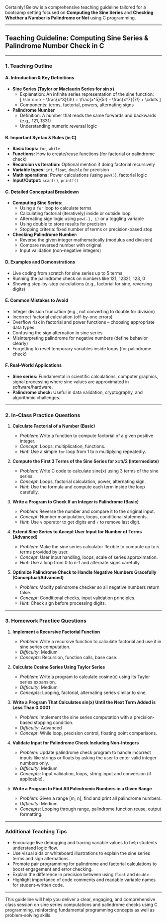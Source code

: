 Certainly! Below is a comprehensive teaching guideline tailored for a bootcamp setting focused on **Computing the Sine Series** and **Checking Whether a Number is Palindrome or Not** using C programming.

---

## Teaching Guideline: Computing Sine Series & Palindrome Number Check in C

---

### 1. Teaching Outline

#### A. Introduction & Key Definitions  
- **Sine Series (Taylor or Maclaurin Series for sin x)**  
  - Explanation: An infinite series representation of the sine function:  
    \[
    \sin x = x - \frac{x^3}{3!} + \frac{x^5}{5!} - \frac{x^7}{7!} + \cdots
    \]  
  - Components: terms, factorial, powers, alternating signs  
- **Palindrome Number**  
  - Definition: A number that reads the same forwards and backwards (e.g., 121, 1331)  
  - Understanding numeric reversal logic  

#### B. Important Syntax & Rules (in C)  
- **Basic loops:** `for`, `while`  
- **Functions:** How to create/reuse functions (for factorial or palindrome check)  
- **Recursion vs Iteration:** Optional mention if doing factorial recursively  
- **Variable types:** `int`, `float`, `double` for precision  
- **Math operations:** Power calculations (using `pow()`), factorial logic  
- **Input/Output:** `scanf()`, `printf()`  

#### C. Detailed Conceptual Breakdown  
- **Computing Sine Series:**  
  - Using a `for` loop to calculate terms  
  - Calculating factorial (iteratively) inside or outside loop  
  - Alternating sign logic using `pow(-1, i)` or a toggling variable  
  - Using double to store results for precision  
  - Stopping criteria: fixed number of terms or precision-based stop  
- **Checking Palindrome Number:**  
  - Reverse the given integer mathematically (modulus and division)  
  - Compare reversed number with original  
  - Input validation (non-negative integers)  

#### D. Examples and Demonstrations  
- Live coding from scratch for sine series up to 5 terms  
- Running the palindrome check on numbers like 121, 12321, 123, 0  
- Showing step-by-step calculations (e.g., factorial for sine, reversing digits)  

#### E. Common Mistakes to Avoid  
- Integer division truncation (e.g., not converting to double for division)  
- Incorrect factorial calculation (off-by-one errors)  
- Overflow risk in factorial and power functions – choosing appropriate data types  
- Confusing the sign alternation in sine series  
- Misinterpreting palindrome for negative numbers (define behavior clearly)  
- Forgetting to reset temporary variables inside loops (for palindrome check)  

#### F. Real-World Applications  
- **Sine series:** Fundamental in scientific calculations, computer graphics, signal processing where sine values are approximated in software/hardware.  
- **Palindrome check:** Useful in data validation, cryptography, and algorithmic challenges.  

---

### 2. In-Class Practice Questions

1. **Calculate Factorial of a Number (Basic)**
   - *Problem*: Write a function to compute factorial of a given positive integer.  
   - *Concept*: Loops, multiplication, functions.  
   - *Hint*: Use a simple `for` loop from 1 to n multiplying repeatedly.  

2. **Compute the First 3 Terms of the Sine Series for x=π/2 (Intermediate)**
   - *Problem*: Write C code to calculate sine(x) using 3 terms of the sine series.  
   - *Concept*: Loops, factorial calculation, power, alternating sign.  
   - *Hint*: Use the formula and compute each term inside the loop carefully.

3. **Write a Program to Check If an Integer is Palindrome (Basic)**
   - *Problem*: Reverse the number and compare it to the original input.  
   - *Concept*: Number manipulation, loops, conditional statements.  
   - *Hint*: Use `%` operator to get digits and `/` to remove last digit.

4. **Extend Sine Series to Accept User Input for Number of Terms (Advanced)**
   - *Problem*: Make the sine series calculator flexible to compute up to `n` terms provided by user.  
   - *Concept*: User input handling, loops, scale of series approximation.  
   - *Hint*: Use a loop from 0 to n-1 and alternate signs carefully.

5. **Optimize Palindrome Check to Handle Negative Numbers Gracefully (Conceptual/Advanced)**
   - *Problem*: Modify palindrome checker so all negative numbers return false.  
   - *Concept*: Conditional checks, input validation principles.  
   - *Hint*: Check sign before processing digits.

---

### 3. Homework Practice Questions

1. **Implement a Recursive Factorial Function**
   - *Problem*: Write a recursive function to calculate factorial and use it in sine series computation.  
   - *Difficulty*: Medium  
   - *Concepts*: Recursion, function calls, base case.

2. **Calculate Cosine Series Using Taylor Series**
   - *Problem*: Write a program to calculate cosine(x) using its Taylor series expansion.  
   - *Difficulty*: Medium  
   - *Concepts*: Looping, factorial, alternating series similar to sine.

3. **Write a Program That Calculates sin(x) Until the Next Term Added is Less Than 0.0001**
   - *Problem*: Implement the sine series computation with a precision-based stopping condition.  
   - *Difficulty*: Advanced  
   - *Concept*: While loop, precision control, floating point comparisons.

4. **Validate Input for Palindrome Check Including Non-Integers**
   - *Problem*: Update palindrome check program to handle incorrect inputs like strings or floats by asking the user to enter valid integer numbers only.  
   - *Difficulty*: Medium  
   - *Concepts*: Input validation, loops, string input and conversion (if applicable).

5. **Write a Program to Find All Palindromic Numbers in a Given Range**
   - *Problem*: Given a range [m, n], find and print all palindrome numbers.  
   - *Difficulty*: Medium  
   - *Concepts*: Looping through range, palindrome function reuse, output formatting.

---

### Additional Teaching Tips  
- Encourage live debugging and tracing variable values to help students understand logic flow.  
- Use visual aids or whiteboard illustrations to explain the sine series terms and sign alternations.  
- Promote pair programming for palindrome and factorial calculations to boost engagement and error checking.  
- Explain the difference in precision between using `float` and `double`.  
- Highlight importance of code comments and readable variable names for student-written code.

---

This guideline will help you deliver a clear, engaging, and comprehensive class session on sine series computations and palindrome checks using C programming, reinforcing fundamental programming concepts as well as problem-solving skills.